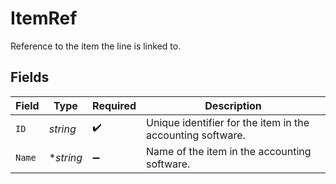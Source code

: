 # ItemRef

Reference to the item the line is linked to.


## Fields

| Field                                                      | Type                                                       | Required                                                   | Description                                                |
| ---------------------------------------------------------- | ---------------------------------------------------------- | ---------------------------------------------------------- | ---------------------------------------------------------- |
| `ID`                                                       | *string*                                                   | :heavy_check_mark:                                         | Unique identifier for the item in the accounting software. |
| `Name`                                                     | **string*                                                  | :heavy_minus_sign:                                         | Name of the item in the accounting software.               |